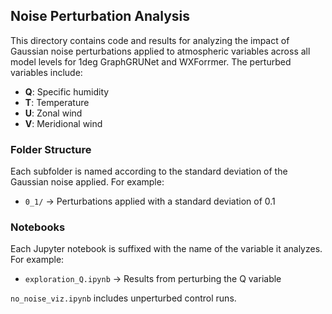 ## Noise Perturbation Analysis

This directory contains code and results for analyzing the impact of Gaussian noise perturbations applied to atmospheric variables across all model levels for 1deg GraphGRUNet and WXForrmer. The perturbed variables include:

- **Q**: Specific humidity  
- **T**: Temperature  
- **U**: Zonal wind  
- **V**: Meridional wind

### Folder Structure

Each subfolder is named according to the standard deviation of the Gaussian noise applied. For example:
- `0_1/` → Perturbations applied with a standard deviation of 0.1

### Notebooks

Each Jupyter notebook is suffixed with the name of the variable it analyzes. For example:
- `exploration_Q.ipynb` → Results from perturbing the Q variable  


`no_noise_viz.ipynb` includes unperturbed control runs.